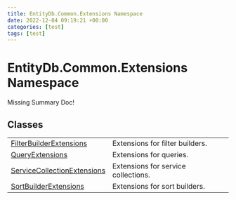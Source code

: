 ```yaml
---
title: EntityDb.Common.Extensions Namespace
date: 2022-12-04 09:19:21 +00:00
categories: [test]
tags: [test]
---
```


# EntityDb.Common.Extensions Namespace
Missing Summary Doc!
## Classes
<table><tr><td><a href='#/posts/dotnet-entitydb-common-extensions-filterbuilderextensions'>FilterBuilderExtensions</a></td><td>
Extensions for filter builders.
</td></tr><tr><td><a href='#/posts/dotnet-entitydb-common-extensions-queryextensions'>QueryExtensions</a></td><td>
Extensions for queries.
</td></tr><tr><td><a href='#/posts/dotnet-entitydb-common-extensions-servicecollectionextensions'>ServiceCollectionExtensions</a></td><td>
Extensions for service collections.
</td></tr><tr><td><a href='#/posts/dotnet-entitydb-common-extensions-sortbuilderextensions'>SortBuilderExtensions</a></td><td>
Extensions for sort builders.
</td></tr></table>
